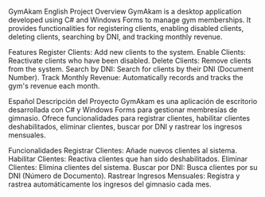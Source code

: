 GymAkam
English
Project Overview
GymAkam is a desktop application developed using C# and Windows Forms to manage gym memberships. It provides functionalities for registering clients, enabling disabled clients, deleting clients, searching by DNI, and tracking monthly revenue.

Features
Register Clients: Add new clients to the system.
Enable Clients: Reactivate clients who have been disabled.
Delete Clients: Remove clients from the system.
Search by DNI: Search for clients by their DNI (Document Number).
Track Monthly Revenue: Automatically records and tracks the gym's revenue each month.

Español
Descripción del Proyecto
GymAkam es una aplicación de escritorio desarrollada con C# y Windows Forms para gestionar membresías de gimnasio. Ofrece funcionalidades para registrar clientes, habilitar clientes deshabilitados, eliminar clientes, buscar por DNI y rastrear los ingresos mensuales.

Funcionalidades
Registrar Clientes: Añade nuevos clientes al sistema.
Habilitar Clientes: Reactiva clientes que han sido deshabilitados.
Eliminar Clientes: Elimina clientes del sistema.
Buscar por DNI: Busca clientes por su DNI (Número de Documento).
Rastrear Ingresos Mensuales: Registra y rastrea automáticamente los ingresos del gimnasio cada mes.
